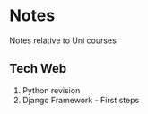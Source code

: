 # Notes

Notes relative to Uni courses

## Tech Web
1. Python revision 
2. Django Framework - First steps
